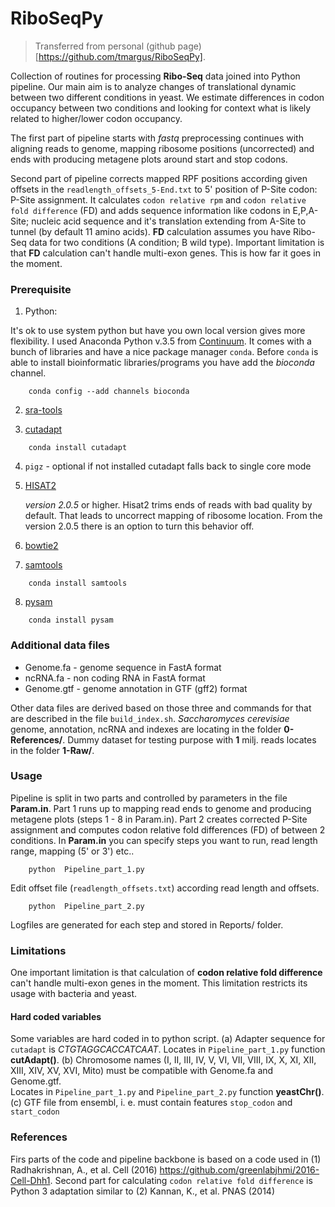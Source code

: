# RiboSeqPy

> Transferred from personal (github page)[https://github.com/tmargus/RiboSeqPy].  

Collection of routines for processing **Ribo-Seq** data joined into Python pipeline. Our main aim is to analyze changes of translational dynamic between two different conditions in yeast. We estimate differences in codon occupancy between two conditions and looking for context what is likely related to higher/lower codon occupancy.

The first part of pipeline  starts with _fastq_ preprocessing continues with aligning reads to genome, mapping ribosome positions (uncorrected) and ends with producing metagene plots around start and stop codons. 

Second part of pipeline corrects mapped RPF positions according given offsets in the `readlength_offsets_5-End.txt` to 5' position of P-Site codon: P-Site assignment. It calculates `codon relative rpm` and `codon relative fold difference` (FD) and adds sequence information like codons in E,P,A-Site; nucleic acid sequence and it's translation extending from A-Site to tunnel (by default 11 amino acids). __FD__ calculation assumes you have Ribo-Seq data for two conditions (A condition; B wild type). Important limitation is that __FD__ calculation can't handle multi-exon genes. This is how far it goes in the moment. 


### Prerequisite
1) Python:

  It's ok to use system python but have you own local version gives more flexibility. I used Anaconda Python v.3.5 from [Continuum](https://www.continuum.io/downloads). It comes with a bunch of libraries and have a nice  package manager `conda`. Before `conda` is able to install bioinformatic libraries/programs you have add the _bioconda_ channel.
  
``` 
    conda config --add channels bioconda
```
2) [sra-tools](https://github.com/ncbi/sra-tools/wiki/Downloads) 
          
3) [cutadapt](https://cutadapt.readthedocs.io/en/stable/)

```
    conda install cutadapt
```

4) `pigz` - optional if not installed cutadapt falls back to single core mode

5) [HISAT2](ftp://ftp.ccb.jhu.edu/pub/infphilo/hisat2/downloads)

   _version 2.0.5_ or higher.
   Hisat2 trims ends of reads with bad quality by default. That leads to uncorrect mapping of ribosome location. From the version 2.0.5 there is an option to turn this behavior off.
   
6) [bowtie2](http://bowtie-bio.sourceforge.net/bowtie2/index.shtml)

7) [samtools](https://github.com/samtools/samtools/) 

```
    conda install samtools
```
  
8) [pysam](https://github.com/pysam-developers/pysam)

```
    conda install pysam
```

### Additional data files

  * Genome.fa  - genome sequence in FastA format
  * ncRNA.fa   - non coding RNA in FastA format
  * Genome.gtf - genome annotation in GTF (gff2) format

Other data files are derived based on those three and commands for that are described in the file  `build_index.sh`.
_Saccharomyces cerevisiae_ genome, annotation, ncRNA and indexes are locating in the folder **0-References/**.
Dummy dataset for testing purpose with __1__ milj. reads locates in the folder **1-Raw/**.


### Usage
Pipeline is split in two parts and controlled by parameters in the file **Param.in**. Part 1 runs up to mapping read ends to genome and producing metagene plots (steps 1 -  8 in Param.in). Part 2 creates corrected P-Site assignment and computes codon relative fold differences (FD) of between 2 conditions. In  **Param.in** you can specify steps you want to run, read length range, mapping (5' or 3') etc.. 

```
    python  Pipeline_part_1.py
```

Edit offset file (`readlength_offsets.txt`) according read length and offsets.

```
    python  Pipeline_part_2.py
```

Logfiles are generated for each step and stored in Reports/ folder.

### Limitations
One important limitation is that calculation of __codon relative fold difference__  can't handle multi-exon genes in the moment. This limitation restricts its usage with bacteria and yeast.

#### Hard coded variables
Some variables are hard coded in to python script. 
(a) Adapter sequence for `cutadapt`  is _CTGTAGGCACCATCAAT_. Locates in `Pipeline_part_1.py` function **cutAdapt()**.
(b) Chromosome names (I, II, III, IV, V, VI, VII, VIII, IX, X, XI, XII, XIII, XIV, XV, XVI, Mito) must be compatible with Genome.fa and Genome.gtf.    
Locates in `Pipeline_part_1.py` and `Pipeline_part_2.py` function **yeastChr()**.
(c) GTF file from ensembl, i. e. must contain features `stop_codon` and `start_codon`  

### References
Firs parts of the code and pipeline backbone is based on a code used in  (1) Radhakrishnan, A., et al. Cell (2016)
https://github.com/greenlabjhmi/2016-Cell-Dhh1. Second part for calculating `codon relative fold difference` is Python 3 adaptation similar to (2) Kannan, K., et al. PNAS (2014)  

